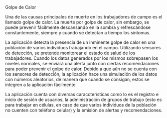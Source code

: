 Golpe de Calor

Una de las causas principales de muerte en los trabajadores de campo es el llamado golpe de calor. La muerte por golpe de calor, sin embargo, se puede prevenir fácilmente descansando en la sombra y refrescándose constantemente, siempre y cuando se detectan a tiempo los síntomas.

La aplicación detecta la presencia de un inminente golpe de calor en una población de varios individuos trabajando en el campo. Utilizando sensores de detección, se pretende monitorear el estado de salud de los trabajadores. Cuando los datos generados por los mismos sobrepasen los niveles normales, se enviará una alerta junto con ciertas recomendaciones para poder prevenir el golpe de calor. Debido a que aún no se cuenta con los sensores de detección, la aplicación hace una simulación de los datos con números aleatorios, de manera que cuando se consigan, estos se integren a la aplicación fácilmente.

La aplicación cuenta con diversas caraccterísticas como lo es el registro e inicio de sesión de usuarios, la administración de grupos de trabajo (esto es para trabajar en células, en caso de que varios individuos de la población no cuenten con teléfono celular) y la emisión de alertas y recomendaciones.
